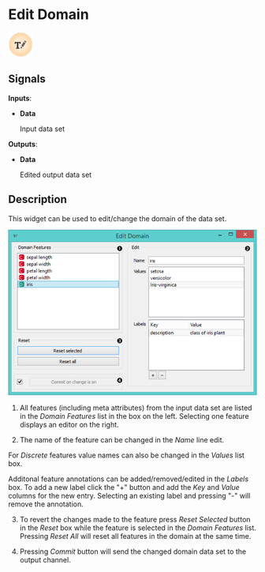 Edit Domain
===========

![Edit Domain widget icon](icons/edit-domain.png)

Signals
-------

**Inputs**:

- **Data**

  Input data set

**Outputs**:

- **Data**

  Edited output data set

Description
-----------

This widget can be used to edit/change the domain of the data set.

![Edit domain widget with iris data set](images/EditDomain-stamped.png)

1. All features (including meta attributes) from the input data set
are listed in the *Domain Features* list in the box on the left. Selecting one
feature displays an editor on the right.

2. The name of the feature can be changed in the *Name* line edit.

  For *Discrete* features value names can also be changed in the
*Values* list box.

  Additonal feature annotations can be added/removed/edited in the *Labels*
box. To add a new label click the "+" button and add the *Key* and *Value*
columns for the new entry. Selecting an existing label and pressing "-"
will remove the annotation.

3. To revert the changes made to the feature press *Reset Selected* button in
the *Reset* box while the feature is selected in the *Domain Features* list.
Pressing *Reset All* will reset all features in the domain at the same
time.

4. Pressing *Commit* button will send the changed domain data set to the
output channel.
